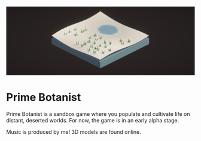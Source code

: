 ![Project Image](https://raw.githubusercontent.com/its-jared/Prime-Botanist/refs/heads/main/Screenshot%202024-12-04%20172223.png)
# Prime Botanist
Prime Botanist is a sandbox game where you populate and cultivate life on distant, deserted worlds. For now, the game is in an early alpha stage. 

Music is produced by me! 3D models are found online.
